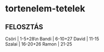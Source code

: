 # tortenelem-tetelek
## FELOSZTÁS
Csöri   | 1-5+28\n
Bandi   | 6-10+27
David   | 11-15<br />
Szalai  | 16-20+26
Ramon   | 21-25
